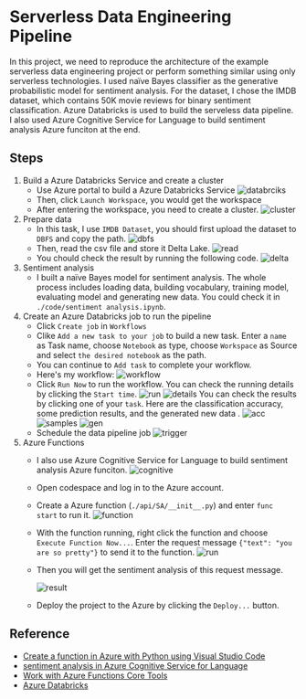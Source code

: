 # Serverless Data Engineering Pipeline
In this project, we need to reproduce the architecture of the example serverless data engineering project or perform something similar using only serverless technologies. I used naïve Bayes classifier as the generative probabilistic model for sentiment analysis. For the dataset, I chose the IMDB dataset, which contains 50K movie reviews for binary sentiment classification. Azure Databricks is used to build the serveless data pipeline. I also used Azure Cognitive Service for Language to build sentiment analysis Azure funciton at the end.

## Steps
1. Build a Azure Databricks Service and create a cluster
   * Use Azure portal to build a Azure Databricks Service
   ![databrciks](https://github.com/JuliaJHL/imgs_readme/blob/main/ids721proj4/databricks.png)
   * Then, click `Launch Workspace`, you would get the workspace
   * After entering the workspace, you need to create a cluster.
   ![cluster](https://github.com/JuliaJHL/imgs_readme/blob/main/ids721proj4/cluster.png)
2. Prepare data
   * In this task, I use `IMDB Dataset`, you should first upload the dataset to `DBFS` and copy the path.
   ![dbfs](https://github.com/JuliaJHL/imgs_readme/blob/main/ids721proj4/dbfs.png)
   * Then, read the csv file and store it Delta Lake.
   ![read](https://github.com/JuliaJHL/imgs_readme/blob/main/ids721proj4/read.png)
   * You chould check the result by running the following code.
   ![delta](https://github.com/JuliaJHL/imgs_readme/blob/main/ids721proj4/delta.png)
3. Sentiment analysis
   * I built a naïve Bayes model for sentiment analysis. The whole process includes loading data, building vocabulary, training model, evaluating model and generating new data. You could check it in `./code/sentiment analysis.ipynb`.
4. Create an Azure Databricks job to run the pipeline
   * Click `Create job` in `Workflows`
   * Clike `Add a new task to your job` to build a new task. Enter a `name` as Task name, choose `Notebook` as type, choose `Workspace` as Source and select `the desired notebook` as the path. 
   * You can continue to `Add task` to complete your workflow.
   * Here's my workflow:
     ![workflow](https://github.com/JuliaJHL/imgs_readme/blob/main/ids721proj4/workflow.png)
   * Click `Run Now` to run the workflow. You can check the running details by clicking the `Start time`.
     ![run](https://github.com/JuliaJHL/imgs_readme/blob/main/ids721proj4/run.png)
     ![details](https://github.com/JuliaJHL/imgs_readme/blob/main/ids721proj4/details.png)
     You can check the results by clicking one of your `task`. Here are the classification accuracy, some prediction results, and the generated new data .
     ![acc](https://github.com/JuliaJHL/imgs_readme/blob/main/ids721proj4/acc.png)
     ![samples](https://github.com/JuliaJHL/imgs_readme/blob/main/ids721proj4/samples.png)
     ![gen](https://github.com/JuliaJHL/imgs_readme/blob/main/ids721proj4/gen.png)
   * Schedule the data pipeline job
     ![trigger](https://github.com/JuliaJHL/imgs_readme/blob/main/ids721proj4/trigger.png)
5. Azure Functions
   * I also use Azure Cognitive Service for Language to build sentiment analysis Azure funciton.
     ![cognitive](https://github.com/JuliaJHL/imgs_readme/blob/main/ids721proj4/cognitive.png)
   * Open codespace and log in to the Azure account.
   * Create a Azure function (`./api/SA/__init__.py`) and enter `func start` to run it.
     ![function](https://github.com/JuliaJHL/imgs_readme/blob/main/ids721proj4/function.png)
   * With the function running, right click the function and choose `Execute Function Now...`. Enter the request message `{"text": "you are so pretty"}` to send it to the function.
     ![run](https://github.com/JuliaJHL/imgs_readme/blob/main/ids721proj4/running.png)
   * Then you will get the sentiment analysis of this request message.
   
     ![result](https://github.com/JuliaJHL/imgs_readme/blob/main/ids721proj4/result.png)
     
   * Deploy the project to the Azure by clicking the `Deploy...` button.


## Reference
* [Create a function in Azure with Python using Visual Studio Code](https://learn.microsoft.com/en-us/azure/azure-functions/create-first-function-vs-code-python?pivots=python-mode-configuration)
* [ sentiment analysis in Azure Cognitive Service for Language](https://learn.microsoft.com/en-us/azure/cognitive-services/language-service/sentiment-opinion-mining/overview)
* [Work with Azure Functions Core Tools](https://learn.microsoft.com/en-us/azure/azure-functions/functions-run-local?tabs=v4%2Cmacos%2Ccsharp%2Cportal%2Cbash#install-the-azure-functions-core-tools)
* [Azure Databricks](https://learn.microsoft.com/en-us/azure/databricks/)
